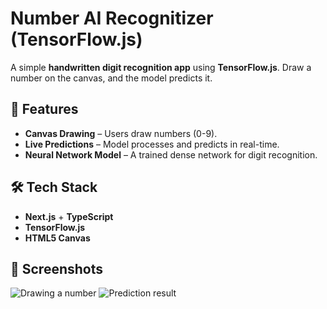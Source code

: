 # Number AI Recognitizer (TensorFlow.js)

A simple **handwritten digit recognition app** using **TensorFlow.js**. Draw a number on the canvas, and the model predicts it.

## 🚀 Features

- **Canvas Drawing** – Users draw numbers (0-9).
- **Live Predictions** – Model processes and predicts in real-time.
- **Neural Network Model** – A trained dense network for digit recognition.

## 🛠️ Tech Stack

- **Next.js** + **TypeScript**
- **TensorFlow.js**
- **HTML5 Canvas**

## 📸 Screenshots

![Drawing a number](public/screenshots/drawing.png)
![Prediction result](public/screenshots/prediction.png)
